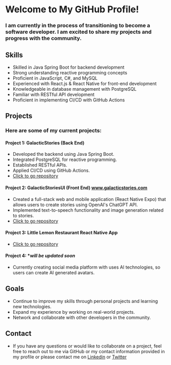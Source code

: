 # Welcome to My GitHub Profile!

### I am currently in the process of transitioning to become a software developer. I am excited to share my projects and progress with the community.

## Skills
- Skilled in Java Spring Boot for backend development
- Strong understanding reactive programming concepts
- Proficient in JavaScript, C#, and MySQL
- Experienced with React.js & React Native for front-end development
- Knowledgeable in database management with PostgreSQL
- Familiar with RESTful API development
- Proficient in implementing CI/CD with GitHub Actions

## Projects
### Here are some of my current projects:

#### Project 1: GalacticStories (Back End) 
- Developed the backend using Java Spring Boot.
- Integrated PostgreSQL for reactive programming.
- Established RESTful APIs.
- Applied CI/CD using GitHub Actions.
- [Click to go repository](https://github.com/mertkilix/GalacticStories)

#### Project 2: GalacticStoriesUI (Front End) www.galacticstories.com
- Created a full-stack web and mobile application (React Native Expo) that allows users to create stories using OpenAI's ChatGPT API.
- Implemented text-to-speech functionality and image generation related to stories.
- [Click to go repository](https://github.com/mertkilix/GalacticStoriesUI)

#### Project 3: Little Lemon Restaurant React Native App
- [Click to go repository](https://github.com/mertkilix/little-lemon)

#### Project 4: **will be updated soon*
- Currently creating social media platform with uses AI technologies, so users can create AI generated avatars. 


## Goals
- Continue to improve my skills through personal projects and learning new technologies.
- Expand my experience by working on real-world projects.
- Network and collaborate with other developers in the community.

## Contact
- If you have any questions or would like to collaborate on a project, feel free to reach out to me via GitHub or my contact information provided in my profile or please contact me on [Linkedin](https://www.linkedin.com/in/mertkilix/) or [Twitter](https://www.twitter.com/mertkilix/)
